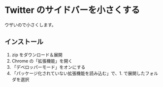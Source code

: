 # Twitter のサイドバーを小さくする
ウザいので小さくします。

## インストール
1. zip をダウンロード＆展開
2. Chrome の「拡張機能」を開く
3. 「デベロッパーモード」をオンにする
4. 「パッケージ化されていない拡張機能を読み込む」で、1. で展開したフォルダを選択